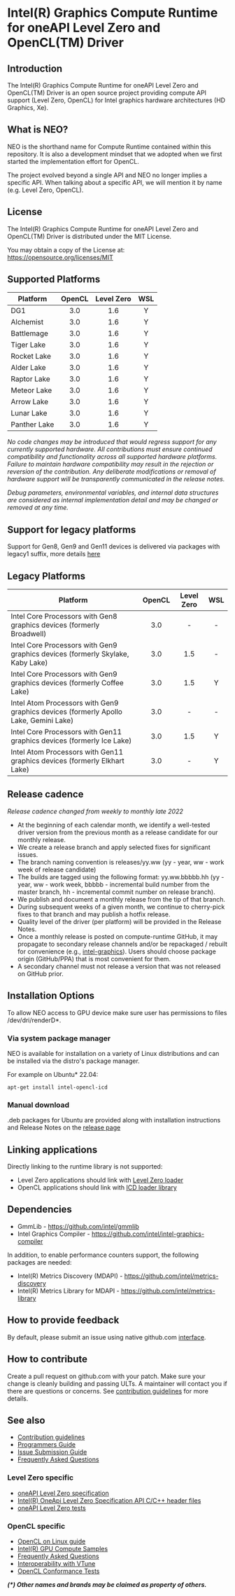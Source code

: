 <!---

Copyright (C) 2018-2025 Intel Corporation

SPDX-License-Identifier: MIT

-->

# Intel(R) Graphics Compute Runtime for oneAPI Level Zero and OpenCL(TM) Driver

## Introduction

The Intel(R) Graphics Compute Runtime for oneAPI Level Zero and OpenCL(TM) Driver
is an open source project providing compute API support (Level Zero, OpenCL)
for Intel graphics hardware architectures (HD Graphics, Xe).

## What is NEO?

NEO is the shorthand name for Compute Runtime contained within this repository.
It is also a development mindset that we adopted when we first started the
implementation effort for OpenCL.

The project evolved beyond a single API and NEO no longer implies a specific API.
When talking about a specific API, we will mention it by name (e.g. Level Zero, OpenCL).

## License

The Intel(R) Graphics Compute Runtime for oneAPI Level Zero and OpenCL(TM) Driver
is distributed under the MIT License.

You may obtain a copy of the License at: https://opensource.org/licenses/MIT

## Supported Platforms

|Platform|OpenCL|Level Zero|WSL
|--------|:----:|:-----:|:-:|
|DG1| 3.0 | 1.6 | Y |
|Alchemist| 3.0 | 1.6 | Y |
|Battlemage| 3.0 | 1.6 | Y |
|Tiger Lake| 3.0 | 1.6 | Y |
|Rocket Lake| 3.0 | 1.6 | Y |
|Alder Lake| 3.0 | 1.6 | Y |
|Raptor Lake| 3.0 | 1.6 | Y |
|Meteor Lake| 3.0 | 1.6 | Y |
|Arrow Lake| 3.0 | 1.6 | Y |
|Lunar Lake| 3.0 | 1.6 | Y |
|Panther Lake| 3.0 | 1.6 | Y |

_No code changes may be introduced that would regress support for any currently supported hardware. All contributions must ensure continued compatibility and functionality across all supported hardware platforms. Failure to maintain hardware compatibility may result in the rejection or reversion of the contribution. Any deliberate modifications or removal of hardware support will be transparently communicated in the release notes._

_Debug parameters, environmental variables, and internal data structures are considered as internal implementation detail and may be changed or removed at any time._

## Support for legacy platforms

Support for Gen8, Gen9 and Gen11 devices is delivered via packages with legacy1 suffix, more details [here](LEGACY_PLATFORMS.md)

## Legacy Platforms

|Platform|OpenCL|Level Zero|WSL|
|--------|:----:|:--------:|:-:|
|Intel Core Processors with Gen8 graphics devices (formerly Broadwell)| 3.0 | - | - |
|Intel Core Processors with Gen9 graphics devices (formerly Skylake, Kaby Lake)| 3.0 | 1.5 | - |
|Intel Core Processors with Gen9 graphics devices (formerly Coffee Lake)| 3.0 | 1.5 | Y |
|Intel Atom Processors with Gen9 graphics devices (formerly Apollo Lake, Gemini Lake)| 3.0 | - | - |
|Intel Core Processors with Gen11 graphics devices (formerly Ice Lake)| 3.0 | 1.5 | Y |
|Intel Atom Processors with Gen11 graphics devices (formerly Elkhart Lake)| 3.0 | - | Y |

## Release cadence

_Release cadence changed from weekly to monthly late 2022_

* At the beginning of each calendar month, we identify a well-tested driver version from the previous month as a release candidate for our monthly release.
* We create a release branch and apply selected fixes for significant issues. 
* The branch naming convention is releases/yy.ww (yy - year, ww - work week of release candidate)
* The builds are tagged using the following format: yy.ww.bbbbb.hh (yy - year, ww - work week, bbbbb - incremental build number from the master branch, hh - incremental commit number on release branch).
* We publish and document a monthly release from the tip of that branch. 
* During subsequent weeks of a given month, we continue to cherry-pick fixes to that branch and may publish a hotfix release. 
* Quality level of the driver (per platform) will be provided in the Release Notes.
* Once a monthly release is posted on compute-runtime GitHub, it may propagate to secondary release channels and/or be repackaged / rebuilt for convenience (e.g., [intel-graphics](https://launchpad.net/~kobuk-team/+archive/ubuntu/intel-graphics)). Users should choose package origin (GitHub/PPA) that is most convenient for them.
* A secondary channel must not release a version that was not released on GitHub prior.
 

## Installation Options

To allow NEO access to GPU device make sure user has permissions to files /dev/dri/renderD*.

### Via system package manager

NEO is available for installation on a variety of Linux distributions
and can be installed via the distro's package manager.

For example on Ubuntu* 22.04:

```
apt-get install intel-opencl-icd
```

### Manual download

.deb packages for Ubuntu are provided along with installation instructions and
Release Notes on the [release page](https://github.com/intel/compute-runtime/releases)

## Linking applications

Directly linking to the runtime library is not supported:
* Level Zero applications should link with [Level Zero loader](https://github.com/oneapi-src/level-zero)
* OpenCL applications should link with [ICD loader library](https://github.com/KhronosGroup/OpenCL-ICD-Loader)

## Dependencies

* GmmLib - https://github.com/intel/gmmlib
* Intel Graphics Compiler - https://github.com/intel/intel-graphics-compiler

In addition, to enable performance counters support, the following packages are needed:
* Intel(R) Metrics Discovery (MDAPI) - https://github.com/intel/metrics-discovery
* Intel(R) Metrics Library for MDAPI - https://github.com/intel/metrics-library

## How to provide feedback

By default, please submit an issue using native github.com [interface](https://github.com/intel/compute-runtime/issues).

## How to contribute

Create a pull request on github.com with your patch. Make sure your change is cleanly building
and passing ULTs. A maintainer will contact you if there are questions or concerns.
See
[contribution guidelines](https://github.com/intel/compute-runtime/blob/master/CONTRIBUTING.md)
for more details.

## See also

* [Contribution guidelines](https://github.com/intel/compute-runtime/blob/master/CONTRIBUTING.md)
* [Programmers Guide](https://github.com/intel/compute-runtime/blob/master/programmers-guide/PROGRAMMERS_GUIDE.md)
* [Issue Submission Guide](https://github.com/intel/compute-runtime/blob/master/ISSUE_SUBMISSION_GUIDE.md)
* [Frequently Asked Questions](https://github.com/intel/compute-runtime/blob/master/FAQ.md)

### Level Zero specific
* [oneAPI Level Zero specification](https://oneapi-src.github.io/level-zero-spec/level-zero/latest/index.html)
* [Intel(R) OneApi Level Zero Specification API C/C++ header files](https://github.com/oneapi-src/level-zero/)
* [oneAPI Level Zero tests](https://github.com/oneapi-src/level-zero-tests/)

### OpenCL specific

* [OpenCL on Linux guide](https://github.com/bashbaug/OpenCLPapers/blob/markdown/OpenCLOnLinux.md)
* [Intel(R) GPU Compute Samples](https://github.com/intel/compute-samples)
* [Frequently Asked Questions](https://github.com/intel/compute-runtime/blob/master/opencl/doc/FAQ.md)
* [Interoperability with VTune](https://github.com/intel/compute-runtime/blob/master/opencl/doc/VTUNE.md)
* [OpenCL Conformance Tests](https://github.com/KhronosGroup/OpenCL-CTS/)

___(*) Other names and brands may be claimed as property of others.___
